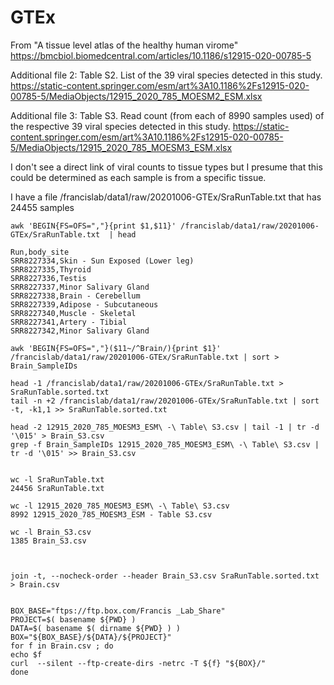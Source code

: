 

#	GTEx


From "A tissue level atlas of the healthy human virome"
https://bmcbiol.biomedcentral.com/articles/10.1186/s12915-020-00785-5

Additional file 2: Table S2. List of the 39 viral species detected in this study.
https://static-content.springer.com/esm/art%3A10.1186%2Fs12915-020-00785-5/MediaObjects/12915_2020_785_MOESM2_ESM.xlsx

Additional file 3: Table S3. Read count (from each of 8990 samples used) of the respective 39 viral species detected in this study.
https://static-content.springer.com/esm/art%3A10.1186%2Fs12915-020-00785-5/MediaObjects/12915_2020_785_MOESM3_ESM.xlsx

I don't see a direct link of viral counts to tissue types but I presume that this could be determined as each sample is from a specific tissue.

I have a file /francislab/data1/raw/20201006-GTEx/SraRunTable.txt that has 24455 samples


```
awk 'BEGIN{FS=OFS=","}{print $1,$11}' /francislab/data1/raw/20201006-GTEx/SraRunTable.txt  | head

Run,body_site
SRR8227334,Skin - Sun Exposed (Lower leg)
SRR8227335,Thyroid
SRR8227336,Testis
SRR8227337,Minor Salivary Gland
SRR8227338,Brain - Cerebellum
SRR8227339,Adipose - Subcutaneous
SRR8227340,Muscle - Skeletal
SRR8227341,Artery - Tibial
SRR8227342,Minor Salivary Gland
```



```
awk 'BEGIN{FS=OFS=","}($11~/^Brain/){print $1}' /francislab/data1/raw/20201006-GTEx/SraRunTable.txt | sort > Brain_SampleIDs

head -1 /francislab/data1/raw/20201006-GTEx/SraRunTable.txt > SraRunTable.sorted.txt
tail -n +2 /francislab/data1/raw/20201006-GTEx/SraRunTable.txt | sort -t, -k1,1 >> SraRunTable.sorted.txt
```

```
head -2 12915_2020_785_MOESM3_ESM\ -\ Table\ S3.csv | tail -1 | tr -d '\015' > Brain_S3.csv
grep -f Brain_SampleIDs 12915_2020_785_MOESM3_ESM\ -\ Table\ S3.csv | tr -d '\015' >> Brain_S3.csv


wc -l SraRunTable.txt 
24456 SraRunTable.txt

wc -l 12915_2020_785_MOESM3_ESM\ -\ Table\ S3.csv 
8992 12915_2020_785_MOESM3_ESM - Table S3.csv

wc -l Brain_S3.csv 
1385 Brain_S3.csv



join -t, --nocheck-order --header Brain_S3.csv SraRunTable.sorted.txt > Brain.csv

```




```

BOX_BASE="ftps://ftp.box.com/Francis _Lab_Share"
PROJECT=$( basename ${PWD} )
DATA=$( basename $( dirname ${PWD} ) ) 
BOX="${BOX_BASE}/${DATA}/${PROJECT}"
for f in Brain.csv ; do
echo $f
curl  --silent --ftp-create-dirs -netrc -T ${f} "${BOX}/"
done


```




